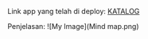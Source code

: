 Link app yang telah di deploy:
[KATALOG](https://rikzapbp2.herokuapp.com/katalog/)

Penjelasan:
![My Image](Mind map.png)
